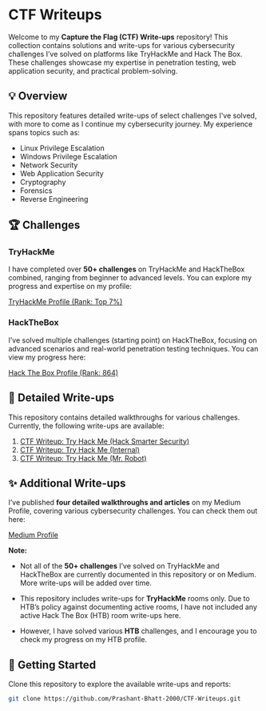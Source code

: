 # CTF Writeups

Welcome to my **Capture the Flag (CTF) Write-ups** repository! This collection contains solutions and write-ups for various cybersecurity challenges I’ve solved on platforms like TryHackMe and Hack The Box. These challenges showcase my expertise in penetration testing, web application security, and practical problem-solving.

## 💡 Overview

This repository features detailed write-ups of select challenges I've solved, with more to come as I continue my cybersecurity journey. My experience spans topics such as:

- Linux Privilege Escalation
- Windows Privilege Escalation
- Network Security
- Web Application Security
- Cryptography
- Forensics
- Reverse Engineering

## 🏆 Challenges

### TryHackMe
I have completed over **50+ challenges** on TryHackMe and HackTheBox combined, ranging from beginner to advanced levels. You can explore my progress and expertise on my profile:

[TryHackMe Profile (Rank: Top 7%)](https://tryhackme.com/r/p/Dr.Parad0x)

### HackTheBox
I’ve solved multiple challenges (starting point) on HackTheBox, focusing on advanced scenarios and real-world penetration testing techniques. You can view my progress here:

[Hack The Box Profile (Rank: 864)](https://app.hackthebox.com/profile/727807)

## 📄 Detailed Write-ups

This repository contains detailed walkthroughs for various challenges. Currently, the following write-ups are available:

1. [CTF Writeup: Try Hack Me (Hack Smarter Security)](https://github.com/build-with-paradox/Securtiy-Writeups/blob/main/tryhackme/Hack_Smarter_Security.pdf)
2. [CTF Writeup: Try Hack Me (Internal)](https://github.com/build-with-paradox/Securtiy-Writeups/blob/main/tryhackme/Internal%20(Penetration%20Testing).pdf)
3. [CTF Writeup: Try Hack Me (Mr. Robot)](https://github.com/build-with-paradox/Securtiy-Writeups/blob/main/tryhackme/Mr_Robot_Ctf.pdf) 

## ✨ Additional Write-ups

I’ve published **four detailed walkthroughs and articles** on my Medium Profile, covering various cybersecurity challenges. You can check them out here:

[Medium Profile](https://medium.com/@prashantbhatt.2000)

**Note:** 

- Not all of the **50+ challenges** I’ve solved on TryHackMe and HackTheBox are currently documented in this repository or on Medium. More write-ups will be added over time.

- This repository includes write-ups for **TryHackMe** rooms only. Due to HTB’s policy against documenting active rooms, I have not included any active Hack The Box (HTB) room write-ups here.

- However, I have solved various **HTB** challenges, and I encourage you to check my progress on my HTB profile.


## 🚀 Getting Started

Clone this repository to explore the available write-ups and reports:

```bash
git clone https://github.com/Prashant-Bhatt-2000/CTF-Writeups.git
